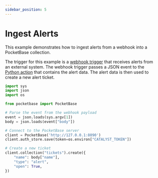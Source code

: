 ```yaml
---
sidebar_position: 5
---
```


# Ingest Alerts

This example demonstrates how to ingest alerts from a webhook into a PocketBase collection.

The trigger for this example is a [webhook trigger](../trigger/webhook.md) that receives alerts from an external system. 
The webhook trigger passes a JSON event to the [Python action](../action/python.md) that contains the alert data.
The alert data is then used to create a new alert ticket.

```python
import sys
import json
import os

from pocketbase import PocketBase

# Parse the event from the webhook payload
event = json.loads(sys.argv[1])
body = json.loads(event["body"])

# Connect to the PocketBase server
client = PocketBase('http://127.0.0.1:8090')
client.auth_store.save(token=os.environ["CATALYST_TOKEN"])

# Create a new ticket
client.collection("tickets").create({
	"name": body["name"],
	"type": "alert",
	"open": True,
})
```
